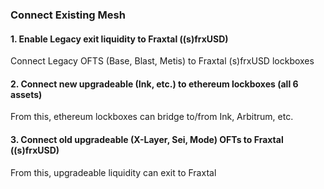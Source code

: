 ### Connect Existing Mesh
#### 1. Enable Legacy exit liquidity to Fraxtal ((s)frxUSD)
Connect Legacy OFTS (Base, Blast, Metis) to Fraxtal (s)frxUSD lockboxes
#### 2. Connect new upgradeable (Ink, etc.) to ethereum lockboxes (all 6 assets)
From this, ethereum lockboxes can bridge to/from Ink, Arbitrum, etc.
#### 3. Connect old upgradeable (X-Layer, Sei, Mode) OFTs to Fraxtal ((s)frxUSD)
From this, upgradeable liquidity can exit to Fraxtal